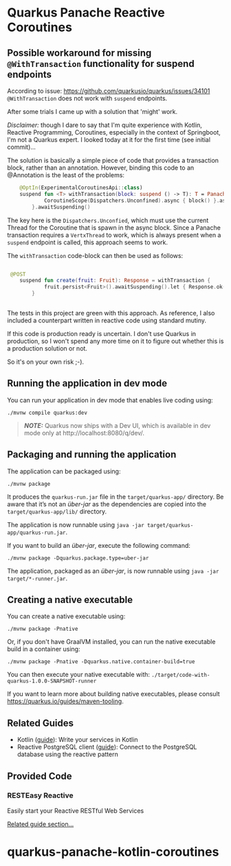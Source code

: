 # Quarkus Panache Reactive Coroutines


## Possible workaround for missing `@WithTransaction` functionality for suspend endpoints

According to issue: https://github.com/quarkusio/quarkus/issues/34101 `@WithTransaction` does not work with `suspend` endpoints. 

After some trials I came up with a solution that 'might' work. 

*Disclaimer:* though I dare to say that I'm quite experience with Kotlin, Reactive Programming, Coroutines, especially in the context of Springboot, I'm not a Quarkus expert. 
I looked today at it for the first time (see initial commit)... 

The solution is basically a simple piece of code that provides a transaction block, rather than an annotation. However, binding this code to an @Annotation is the least of the problems:
```kotlin
    @OptIn(ExperimentalCoroutinesApi::class)
    suspend fun <T> withTransaction(block: suspend () -> T): T = Panache.withTransaction {
            CoroutineScope(Dispatchers.Unconfined).async { block() }.asUni()
        }.awaitSuspending()
```

The key here is the `Dispatchers.Unconfied`, which must use the current Thread for the Coroutine that is spawn in the async block. 
Since a Panache transaction requires a `VertxThread` to work, which is always present when a `suspend` endpoint is called, this approach seems to work. 

The `withTransaction` code-block can then be used as follows:
```kotlin

 @POST
    suspend fun create(fruit: Fruit): Response = withTransaction {
            fruit.persist<Fruit>().awaitSuspending().let { Response.ok(it).status(Response.Status.CREATED).build() }
        }
    
```


The tests in this project are green with this approach. As reference, I also included a counterpart written in reactive code using standard mutiny. 

If this code is production ready is uncertain. I don't use Quarkus in production, so I won't spend any more time on it to figure out whether this is a production solution or not. 

So it's on your own risk ;-). 

## Running the application in dev mode

You can run your application in dev mode that enables live coding using:
```shell script
./mvnw compile quarkus:dev
```

> **_NOTE:_**  Quarkus now ships with a Dev UI, which is available in dev mode only at http://localhost:8080/q/dev/.

## Packaging and running the application

The application can be packaged using:
```shell script
./mvnw package
```
It produces the `quarkus-run.jar` file in the `target/quarkus-app/` directory.
Be aware that it’s not an _über-jar_ as the dependencies are copied into the `target/quarkus-app/lib/` directory.

The application is now runnable using `java -jar target/quarkus-app/quarkus-run.jar`.

If you want to build an _über-jar_, execute the following command:
```shell script
./mvnw package -Dquarkus.package.type=uber-jar
```

The application, packaged as an _über-jar_, is now runnable using `java -jar target/*-runner.jar`.

## Creating a native executable

You can create a native executable using: 
```shell script
./mvnw package -Pnative
```

Or, if you don't have GraalVM installed, you can run the native executable build in a container using: 
```shell script
./mvnw package -Pnative -Dquarkus.native.container-build=true
```

You can then execute your native executable with: `./target/code-with-quarkus-1.0.0-SNAPSHOT-runner`

If you want to learn more about building native executables, please consult https://quarkus.io/guides/maven-tooling.

## Related Guides

- Kotlin ([guide](https://quarkus.io/guides/kotlin)): Write your services in Kotlin
- Reactive PostgreSQL client ([guide](https://quarkus.io/guides/reactive-sql-clients)): Connect to the PostgreSQL database using the reactive pattern

## Provided Code

### RESTEasy Reactive

Easily start your Reactive RESTful Web Services

[Related guide section...](https://quarkus.io/guides/getting-started-reactive#reactive-jax-rs-resources)
# quarkus-panache-kotlin-coroutines
